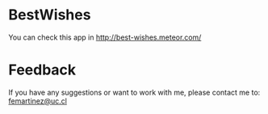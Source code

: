 # BestWishes
You can check this app in http://best-wishes.meteor.com/

# Feedback
If you have any suggestions or want to work with me, please contact me to: femartinez@uc.cl
